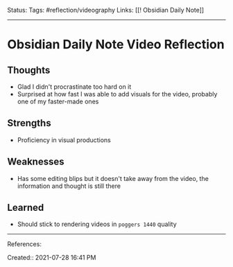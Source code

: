 Status:
Tags: #reflection/videography
Links: [[! Obsidian Daily Note]]
___
# Obsidian Daily Note Video Reflection
## Thoughts
- Glad I didn't procrastinate too hard on it
- Surprised at how fast I was able to add visuals for the video, probably one of my faster-made ones
## Strengths
- Proficiency in visual productions
## Weaknesses
- Has some editing blips but it doesn't take away from the video, the information and thought is still there
## Learned
- Should stick to rendering videos in `poggers 1440` quality
___
References:

Created:: 2021-07-28 16:41 PM